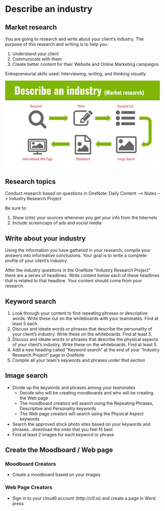 # Describe an industry #
## Market research ##

You are going to research and write about your client’s industry. The purpose of this research and writing is to help you: 
1. Understand your client
2. Communicate with them
3. Create better content for their Website and Online Marketing campaigns

Entrepreneurial skills used: Interviewing, writing, and thinking visually 

![alt text](images/OMWEB-wk15-industry-research_project-flow.png "Industry Research Project flow")


## Research topics ##
Conduct research based on questions in OneNote:
Daily Content –> Notes –> Industry Research Project

Be sure to:
1. Show (cite) your sources whenever you get your info from the Internets
2. Include screencaps of ads and social media

## Write about your industry ##
Using the information you have gathered in your research, compile your answers into informative conclusions. Your goal is to write a complete profile of your client’s industry. 

After the industry questions in the OneNote “Industry Research Project” there are a series of headlines. Write content below each of these headlines that is related to that headline. Your content should come from your research.

## Keyword search ##

1. Look through your content to find repeating phrases or descriptive words. Write these out on the whiteboards with your teammates. Find at least 5 each. 
2. Discuss and ideate words or phrases that describe the personality of your client’s industry. Write these on the whiteboards. Find at least 5.
3. Discuss and ideate words or phrases that describe the physical aspects of your client’s industry. Write these on the whiteboards. Find at least 5.
4. Add a new heading called “Keyword search” at the end of your “Industry Research Project” page in OneNote  
5. Compile all your team's keywords and phrases under that section


## Image search ##
- Divide up the keywords and phrases among your teammates
  - Decide who will be creating moodboards and who will be creating the Web page
  - The moodboard creators will search using the Repeating Phrases, Descriptive and Personality keywords
  - The Web page creators will search using the Physical Aspect keywords
- Search the approved stock photo sites based on your keywords and phrases...download the ones that you feel fit best
- Find at least 2 images for each keyword or phrase

## Create the Moodboard / Web page ##
<section class="Myrow">
  <div class="Mycolumn">
  
  <h3>Moodboard Creators</h3>
  <ul>
    <li>Create a moodboard based on your images</li>
  </ul>
  
  </div>
  
  <div class="Mycolumn">
  
  <h3>Web Page Creators</h3>
  <ul>
    <li>Sign in to your cloud9 account (http://c9.io)  and create a page in Word press</li>
  </ul>
  
  </div>
</section>
